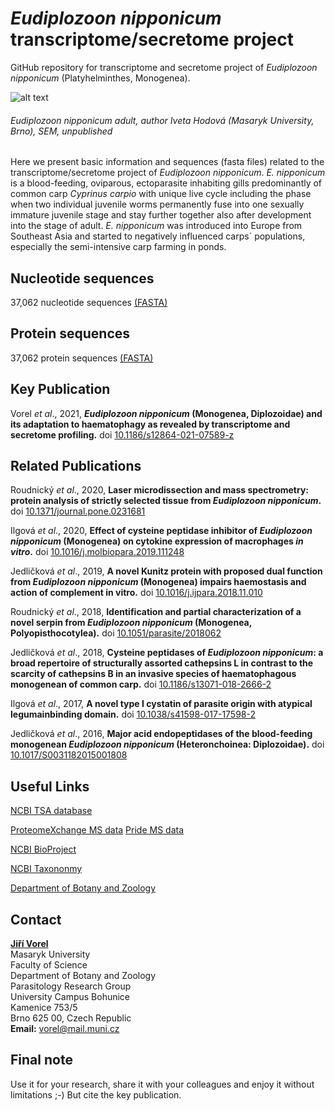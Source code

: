 # *Eudiplozoon nipponicum* transcriptome/secretome project

GitHub repository for transcriptome and secretome project of *Eudiplozoon nipponicum* (Platyhelminthes, Monogenea).

![alt text](https://github.com/jirivorel/Eudiplozoon-nipponicum-transcriptomic-project/blob/master/doc/E_nip_sem.jpg)
###### *Eudiplozoon nipponicum* adult, author Iveta Hodová (Masaryk University, Brno), SEM, unpublished

Here we present basic information and sequences (fasta files) related to the transcriptome/secretome project of *Eudiplozoon nipponicum*. *E. nipponicum* is a blood-feeding, oviparous, ectoparasite inhabiting gills predominantly of common carp *Cyprinus carpio* with unique live cycle including the phase when two individual juvenile worms permanently fuse into one sexually immature juvenile stage and stay further together also after development into the stage of adult. *E. nipponicum* was introduced into Europe from Southeast Asia and started to negatively influenced carps´ populations, especially the semi-intensive carp farming in ponds.

## Nucleotide sequences
37,062 nucleotide sequences [(FASTA)](https://github.com/jirivorel/Eudiplozoon-nipponicum-transcriptomic-project/blob/master/E_nip_transcriptome_nucl_final.zip)

## Protein sequences
37,062 protein sequences [(FASTA)](https://github.com/jirivorel/Eudiplozoon-nipponicum-transcriptomic-project/blob/master/E_nip_transcriptome_aa_final.zip)

## Key Publication
Vorel *et al*., 2021, ***Eudiplozoon nipponicum* (Monogenea, Diplozoidae) and its adaptation to haematophagy as revealed by transcriptome and secretome profiling.** doi [10.1186/s12864-021-07589-z](https://bmcgenomics.biomedcentral.com/articles/10.1186/s12864-021-07589-z)

## Related Publications
Roudnický *et al*., 2020, **Laser microdissection and mass spectrometry: protein analysis of strictly selected tissue from *Eudiplozoon nipponicum*.** doi [10.1371/journal.pone.0231681](https://journals.plos.org/plosone/article?id=10.1371/journal.pone.0231681)

Ilgová *et al*., 2020, **Effect of cysteine peptidase inhibitor of *Eudiplozoon nipponicum* (Monogenea) on cytokine expression of macrophages *in vitro*.** doi [10.1016/j.molbiopara.2019.111248](https://www.sciencedirect.com/science/article/pii/S016668511930163X?via%3Dihub)

Jedličková *et al*., 2019, **A novel Kunitz protein with proposed dual function from *Eudiplozoon nipponicum* (Monogenea) impairs haemostasis and action of complement in vitro.** doi [10.1016/j.ijpara.2018.11.010](https://www.sciencedirect.com/science/article/pii/S0020751919300268) 

Roudnický *et al*., 2018, **Identification and partial characterization of a novel serpin from *Eudiplozoon nipponicum* (Monogenea, Polyopisthocotylea).** doi [10.1051/parasite/2018062](https://www.parasite-journal.org/articles/parasite/full_html/2018/01/parasite180126/parasite180126.html)  

Jedličková *et al*., 2018, **Cysteine peptidases of *Eudiplozoon nipponicum*: a broad repertoire of structurally assorted cathepsins L in contrast to the scarcity of cathepsins B in an invasive species of haematophagous monogenean of common carp.** doi [10.1186/s13071-018-2666-2](https://parasitesandvectors.biomedcentral.com/articles/10.1186/s13071-018-2666-2)  

Ilgová *et al*., 2017, **A novel type I cystatin of parasite origin with atypical legumainbinding domain.** doi [10.1038/s41598-017-17598-2](https://www.nature.com/articles/s41598-017-17598-2)

Jedličková *et al*., 2016, **Major acid endopeptidases of the blood-feeding monogenean *Eudiplozoon nipponicum* (Heteronchoinea: Diplozoidae).** doi [10.1017/S0031182015001808](https://www.cambridge.org/core/journals/parasitology/article/major-acid-endopeptidases-of-the-bloodfeeding-monogenean-eudiplozoon-nipponicum-heteronchoinea-diplozoidae/06B1E6D811145A55292601F21CF59DCA)  

## Useful Links
[NCBI TSA database](https://www.ncbi.nlm.nih.gov/nuccore/GFYM00000000.1)

[ProteomeXchange MS data](http://proteomecentral.proteomexchange.org/cgi/GetDataset?ID=PXD017293)
[Pride MS data](https://www.ebi.ac.uk/pride/archive/projects/PXD017293)

[NCBI BioProject](https://www.ncbi.nlm.nih.gov/bioproject/?term=txid116851[Organism:noexp])

[NCBI Taxononmy](https://www.ncbi.nlm.nih.gov/Taxonomy/Browser/wwwtax.cgi?id=116851)

[Department of Botany and Zoology](http://botzool.sci.muni.cz/en)

## Contact
**[Jiří Vorel](https://is.muni.cz/person/vorel?lang=en)**<br />
Masaryk University<br /> 
Faculty of Science<br />
Department of Botany and Zoology<br />
Parasitology Research Group<br />
University Campus Bohunice<br />
Kamenice 753/5<br />
Brno 625 00, Czech Republic<br />
**Email:** [vorel@mail.muni.cz](mailto:vorel@mail.muni.cz)

## Final note
Use it for your research, share it with your colleagues and enjoy it without limitations ;-) But cite the key publication. 
